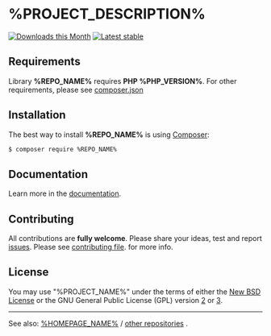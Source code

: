 %PROJECT_DESCRIPTION%
======

[![Downloads this Month](https://img.shields.io/packagist/dm/%REPO_NAME%.svg)](https://packagist.org/packages/%REPO_NAME%)
[![Latest stable](https://img.shields.io/packagist/v/%REPO_NAME%.svg)](https://packagist.org/packages/%REPO_NAME%)


Requirements
------------

Library **%REPO_NAME%** requires **PHP %PHP_VERSION%**.
For other requirements, please see
[composer.json](https://github.com/%REPO_NAME%/blob/master/composer.json)


Installation
------------

The best way to install **%REPO_NAME%** is using
[Composer](http://getcomposer.org/):

```sh
$ composer require %REPO_NAME%
```


Documentation
------------

Learn more in the
[documentation](https://github.com/%REPO_NAME%/blob/master/docs/en/index.md).

Contributing
------------

All contributions are **fully welcome**. Please share your ideas, test and report
[issues](https://github.com/%REPO_NAME%/issues/). 
Please see
[contributing file](https://github.com/%REPO_NAME%/blob/master/docs/en/contributing.md).
for more info.

License
------------

You may use "%PROJECT_NAME%" under the terms of either the 
[New BSD License](https://github.com/%REPO_NAME%/blob/master/license.md) 
or the GNU General Public License (GPL) version 
[2](http://www.gnu.org/licenses/gpl-2.0.html)
or
[3]((http://www.gnu.org/licenses/gpl-3.0.html)).

-----

See also:
[%HOMEPAGE_NAME%](%HOMEPAGE_URL%) /
[other repositories](http://github.com/%REPO_PREFIX%)
.
